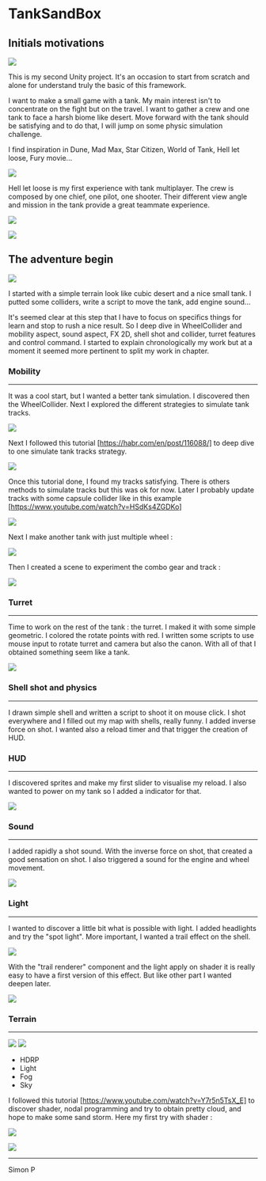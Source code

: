 # TankSandBox

## Initials motivations

![](https://github.com/haagor/TankSandBox/blob/master/img/comboIMG1.PNG)

This is my second Unity project. It's an occasion to start from scratch and alone for understand truly the basic of this framework. 

I want to make a small game with a tank. My main interest isn't to concentrate on the fight but on the travel. I want to gather a crew and one tank to face a harsh biome like desert. Move forward with the tank should be satisfying and to do that, I will jump on some physic simulation challenge.

I find inspiration in Dune, Mad Max, Star Citizen, World of Tank, Hell let loose, Fury movie...

![](https://github.com/haagor/TankSandBox/blob/master/img/comboIMG2.PNG)

Hell let loose is my first experience with tank multiplayer. The crew is  composed by one chief, one pilot, one shooter. Their different view angle and mission in the tank provide a great teammate experience.

![](https://github.com/haagor/TankSandBox/blob/master/img/comboPiloteView.PNG)

![](https://github.com/haagor/TankSandBox/blob/master/img/comboShooterView.PNG)

## The adventure begin

![](https://github.com/haagor/TankSandBox/blob/master/img/CaptureMoveCollider1.PNG)

I started with a simple terrain look like cubic desert and a nice small tank. I putted some colliders, write a script to move the tank, add engine sound...

It's seemed clear at this step that I have to focus on specifics things for learn and stop to rush a nice result. So I deep dive in WheelCollider and mobility aspect, sound aspect, FX 2D, shell shot and collider, turret features and control command. I started to explain chronologically my work but at a moment it seemed more pertinent to split my work in chapter.

### Mobility

---

It was a cool start, but I wanted a better tank simulation. I discovered then the WheelCollider. Next I explored the different strategies to simulate tank tracks.

![](https://github.com/haagor/TankSandBox/blob/master/img/CaptureWheelCollider2.PNG)

Next I followed this tutorial [https://habr.com/en/post/116088/] to deep dive to one simulate tank tracks strategy.

![](https://github.com/haagor/TankSandBox/blob/master/img/CaptureTrack1.PNG)

Once this tutorial done, I found my tracks satisfying. There is others methods to simulate tracks but this was ok for now. Later I probably update tracks with some capsule collider like in this example [https://www.youtube.com/watch?v=HSdKs4ZGDKo]

![](https://github.com/haagor/TankSandBox/blob/master/img/capsuleCollider1.PNG)

Next I make another tank with just multiple wheel :

![](https://github.com/haagor/TankSandBox/blob/master/img/wheelTrack2.PNG)

Then I created a scene to experiment the combo gear and track :

![](https://github.com/haagor/TankSandBox/blob/master/img/gearFabric1.PNG)

### Turret

---

Time to work on the rest of the tank : the turret. I maked it with some simple geometric. I colored the rotate points with red. I written some scripts to use mouse input to rotate turret and camera but also the canon. With all of that I obtained something seem like a tank.

![](https://github.com/haagor/TankSandBox/blob/master/img/turret1.PNG)

### Shell shot and physics

---

I drawn simple shell and written a script to shoot it on mouse click. I shot everywhere and I filled out my map with shells, really funny. I added inverse force on shot. I wanted also a reload timer and that trigger the creation of HUD.

### HUD

---

I discovered sprites and make my first slider to visualise my reload. I also wanted to power on my tank  so I added a indicator for that.

![](https://github.com/haagor/TankSandBox/blob/master/img/hud1.PNG)

### Sound

---

I added rapidly a shot sound. With the inverse force on shot, that created a good sensation on shot. I also triggered a sound for the engine and wheel movement.

![](https://github.com/haagor/TankSandBox/blob/master/img/tank1.PNG)

### Light

---

I wanted to discover a little bit what is possible with light. I added headlights and try the "spot light". More important, I wanted a trail effect on the shell.

![](https://github.com/haagor/TankSandBox/blob/master/img/shellTrail1.PNG)

With the "trail renderer" component and the light apply on shader it is really easy to have a first version of this effect. But like other part I wanted deepen later.

![](https://github.com/haagor/TankSandBox/blob/master/img/fusionShell1.PNG)

### Terrain

---

![](https://github.com/haagor/TankSandBox/blob/master/img/redSand1.PNG)
![](https://github.com/haagor/TankSandBox/blob/master/img/redSand2.PNG)

- HDRP
- Light
- Fog
- Sky

I followed this tutorial [https://www.youtube.com/watch?v=Y7r5n5TsX_E] to discover shader, nodal programming and try to obtain pretty cloud, and hope to make some sand storm. Here my first try with shader :

![](https://github.com/haagor/TankSandBox/blob/master/img/CloudNode1.PNG)

![](https://github.com/haagor/TankSandBox/blob/master/img/Cloud1.PNG)

---

Simon P

